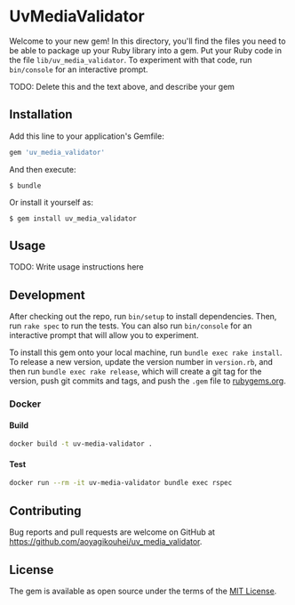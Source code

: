 # UvMediaValidator

Welcome to your new gem! In this directory, you'll find the files you need to be able to package up your Ruby library into a gem. Put your Ruby code in the file `lib/uv_media_validator`. To experiment with that code, run `bin/console` for an interactive prompt.

TODO: Delete this and the text above, and describe your gem

## Installation

Add this line to your application's Gemfile:

```ruby
gem 'uv_media_validator'
```

And then execute:

    $ bundle

Or install it yourself as:

    $ gem install uv_media_validator

## Usage

TODO: Write usage instructions here

## Development

After checking out the repo, run `bin/setup` to install dependencies. Then, run `rake spec` to run the tests. You can also run `bin/console` for an interactive prompt that will allow you to experiment.

To install this gem onto your local machine, run `bundle exec rake install`. To release a new version, update the version number in `version.rb`, and then run `bundle exec rake release`, which will create a git tag for the version, push git commits and tags, and push the `.gem` file to [rubygems.org](https://rubygems.org).

### Docker
#### Build

```bash
docker build -t uv-media-validator .
```

#### Test

```bash
docker run --rm -it uv-media-validator bundle exec rspec
```

## Contributing

Bug reports and pull requests are welcome on GitHub at https://github.com/aoyagikouhei/uv_media_validator.

## License

The gem is available as open source under the terms of the [MIT License](https://opensource.org/licenses/MIT).
